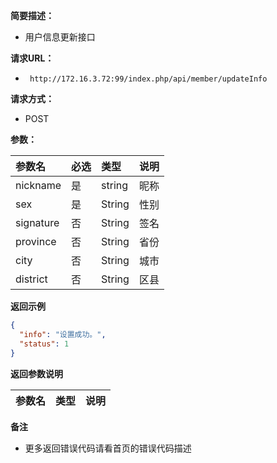 **简要描述：** 

- 用户信息更新接口

**请求URL：** 
- ` http://172.16.3.72:99/index.php/api/member/updateInfo`
  
**请求方式：**
- POST 

**参数：** 

|参数名|必选|类型|说明|
|:----    |:---|:----- |-----   |
|nickname |是  |string |昵称   |
|sex |是  |String |性别   |
|signature |否  |String | 签名 |
|province |否  |String | 省份 |
|city |否  |String | 城市 |
|district |否  |String | 区县 |

 **返回示例**

```json
{
  "info": "设置成功。",
  "status": 1
}
```

 **返回参数说明** 

|参数名|类型|说明|
|:-----  |:-----|-----                           |


 **备注** 

- 更多返回错误代码请看首页的错误代码描述


